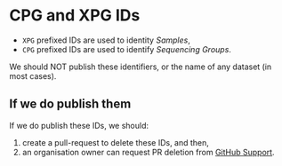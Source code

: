 # CPG and XPG IDs

- `XPG` prefixed IDs are used to identity _Samples_,
- `CPG` prefixed IDs are used to identify _Sequencing Groups_.

We should NOT publish these identifiers, or the name of any dataset (in most cases).

## If we do publish them

If we do publish these IDs, we should:

1. create a pull-request to delete these IDs, and then,
1. an organisation owner can request PR deletion from [GitHub Support](https://support.github.com/contact?flow=pr_removal&subject=Delete%20Pull%20Request&tags=rr-remove-data).

